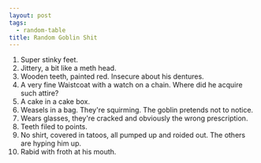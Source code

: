 ```yaml
---
layout: post
tags:
  - random-table
title: Random Goblin Shit
---
```

1. Super stinky feet.
2. Jittery, a bit like a meth head.
3. Wooden teeth, painted red. Insecure about his dentures.
4. A very fine Waistcoat with a watch on a chain. Where did he acquire such attire?
5. A cake in a cake box.
6. Weasels in a bag. They're squirming. The goblin pretends not to notice.
7. Wears glasses, they're cracked and obviously the wrong prescription.
8. Teeth filed to points.
9. No shirt, covered in tatoos, all pumped up and roided out. The others are hyping him up.
10. Rabid with froth at his mouth.